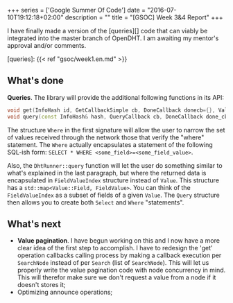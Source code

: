 +++
series = ['Google Summer Of Code']
date = "2016-07-10T19:12:18+02:00"
description = ""
title = "[GSOC] Week 3&4 Report"
+++

I have finally made a version of the [queries][] code that can viably be
integrated into the master branch of OpenDHT. I am awaiting my mentor's
approval and/or comments.

[queries]: {{< ref "gsoc/week1.en.md" >}}

## What's done

**Queries**. The library will provide the additional following functions in its
API:
```cpp
void get(InfoHash id, GetCallbackSimple cb, DoneCallback donecb={}, Value::Filter f = Value::AllFilter(), Where w = {}) {
void query(const InfoHash& hash, QueryCallback cb, DoneCallback done_cb = {}, Query q = {});
```
The structure `Where` in the first signature will allow the user to narrow the
set of values received through the network those that verify the "where"
statement. The `Where` actually encapsulates a statement of the following
SQL-ish form: `SELECT * WHERE <some_field>=<some_field_value>`.

Also, the `DhtRunner::query` function will let the user do something similar to
what's explained in the last paragraph, but where the returned data is
encapsulated in `FieldValueIndex` structure instead of `Value`. This structure
has a `std::map<Value::Field, FieldValue>`. You can think of the
`FieldValueIndex` as a subset of fields of a given `Value`. The `Query`
structure then allows you to create both `Select` and `Where` "statements".

## What's next

- **Value pagination**. I have begun working on this and I now have a more clear
  idea of the first step to accomplish. I have to redesign the 'get' operation
  callbacks calling process by making a callback execution per `SearchNode`
  instead of per `Search` (list of `SearchNode`). This will let us properly
  write the value pagination code with node concurrency in mind. This will
  therefor make sure we don't request a value from a node if it doesn't stores
  it;
- Optimizing announce operations;
